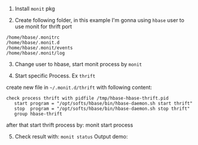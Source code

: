 1. Install `monit` pkg

2. Create following folder, in this example I'm gonna using `hbase` user to use monit for thrift port

```
/home/hbase/.monitrc
/home/hbase/.monit.d
/home/hbase/.monit/events
/home/hbase/.monit/log
```


3. Change user to hbase, start monit process by `monit`

4. Start specific Process. Ex `thrift`

create new file in `~/.monit.d/thrift` with following content:
```
check process thrift with pidfile /tmp/hbase-hbase-thrift.pid
   start program = "/opt/softs/hbase/bin/hbase-daemon.sh start thrift"
   stop  program = "/opt/softs/hbase/bin/hbase-daemon.sh stop thrift"
   group hbase-thrift
```

after that start thrift process by: monit start process

5. Check result with: `monit status`
Output demo: 

